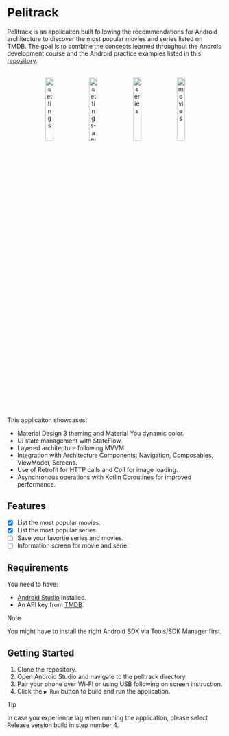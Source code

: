 # Pelitrack

Pelitrack is an applicaiton built following the recommendations for Android architecture to discover the most popular movies and series listed on TMDB. The goal is to combine the concepts learned throughout the Android development course and the Android practice examples listed in this [repository](https://github.com/yeroldsan/android-practice).

<br>
<div align="center">
  <img src="https://i.postimg.cc/28gYhDvX/image1.webp" width="19.5%" alt="settings" />
  <img src="https://i.postimg.cc/mgMsS5yZ/image2.webp" width="19.5%" alt="settings-api" />
  <img src="https://i.postimg.cc/N0kv32nW/image3.webp" width="19.5%" alt="series" />
  <img src="https://i.postimg.cc/4NYZYdK9/image4.webp" width="19.5%" alt="movies" />
</div>
<br>

This applicaiton showcases:

  - Material Design 3 theming and Material You dynamic color.
  - UI state management with StateFlow.
  - Layered architecture following MVVM.
  - Integration with Architecture Components: Navigation, Composables, ViewModel, Screens.
  - Use of Retrofit for HTTP calls and Coil for image loading.
  - Asynchronous operations with Kotlin Coroutines for improved performance.

## Features

- [x] List the most popular movies.
- [x] List the most popular series.
- [ ] Save your favortie series and movies.
- [ ] Information screen for movie and serie.

## Requirements

You need to have:
- [Android Studio](https://developer.android.com/studio) installed.
- An API key from [TMDB](https://developer.themoviedb.org/docs/getting-started).

> [!NOTE]
> You might have to install the right Android SDK via Tools/SDK Manager first.

## Getting Started

  1. Clone the repository.
  2. Open Android Studio and navigate to the pelitrack directory.
  3. Pair your phone over Wi-FI or using USB following on screen instruction.
  4. Click the ```▶ Run``` button to build and run the application.

> [!TIP]
> In case you experience lag when running the application, please select Release version build in step number 4.
